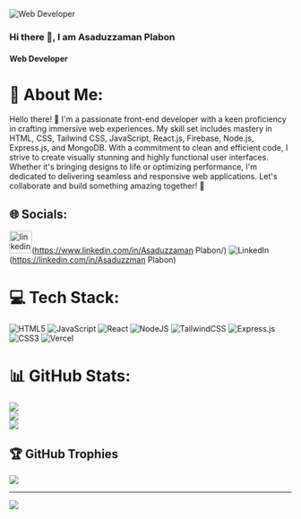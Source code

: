
![Web Developer](https://i.ibb.co/7Rr93g5/800f7f63-8752-4003-92e9-aff4596705ff.jpg)
### Hi there 👋, I am Asaduzzaman Plabon
#### Web Developer
# 💫 About Me:
Hello there! 👋 I'm a passionate front-end developer with a keen proficiency in crafting immersive web experiences. My skill set includes mastery in HTML, CSS, Tailwind CSS, JavaScript, React.js, Firebase, Node.js, Express.js, and MongoDB. With a commitment to clean and efficient code, I strive to create visually stunning and highly functional user interfaces. Whether it's bringing designs to life or optimizing performance, I'm dedicated to delivering seamless and responsive web applications. Let's collaborate and build something amazing together! 🚀


## 🌐 Socials:
<img src='[https://cdn.jsdelivr.net/npm/simple-icons@3.0.1/icons/linkedin.svg](https://img.shields.io/badge/LinkedIn-%230077B5.svg?logo=linkedin&logoColor=white)' alt='linkedin' height='40'>(https://www.linkedin.com/in/Asaduzzaman Plabon/) 
![LinkedIn](https://img.shields.io/badge/LinkedIn-%230077B5.svg?logo=linkedin&logoColor=white)(https://linkedin.com/in/Asaduzzman Plabon) 

# 💻 Tech Stack:
![HTML5](https://img.shields.io/badge/html5-%23E34F26.svg?style=for-the-badge&logo=html5&logoColor=white) ![JavaScript](https://img.shields.io/badge/javascript-%23323330.svg?style=for-the-badge&logo=javascript&logoColor=%23F7DF1E) ![React](https://img.shields.io/badge/react-%2320232a.svg?style=for-the-badge&logo=react&logoColor=%2361DAFB) ![NodeJS](https://img.shields.io/badge/node.js-6DA55F?style=for-the-badge&logo=node.js&logoColor=white) ![TailwindCSS](https://img.shields.io/badge/tailwindcss-%2338B2AC.svg?style=for-the-badge&logo=tailwind-css&logoColor=white) ![Express.js](https://img.shields.io/badge/express.js-%23404d59.svg?style=for-the-badge&logo=express&logoColor=%2361DAFB) ![CSS3](https://img.shields.io/badge/css3-%231572B6.svg?style=for-the-badge&logo=css3&logoColor=white) ![Vercel](https://img.shields.io/badge/vercel-%23000000.svg?style=for-the-badge&logo=vercel&logoColor=white)
# 📊 GitHub Stats:
![](https://github-readme-stats.vercel.app/api?username=Plabon-dev&theme=tokyonight&hide_border=true&include_all_commits=true&count_private=true)<br/>
![](https://github-readme-streak-stats.herokuapp.com/?user=Plabon-dev&theme=tokyonight&hide_border=true)<br/>
![](https://github-readme-stats.vercel.app/api/top-langs/?username=Plabon-dev&theme=tokyonight&hide_border=true&include_all_commits=true&count_private=true&layout=compact)

## 🏆 GitHub Trophies
![](https://github-profile-trophy.vercel.app/?username=Plabon-dev&theme=radical&no-frame=true&no-bg=false&margin-w=4)

---
[![](https://visitcount.itsvg.in/api?id=Plabon-dev&icon=5&color=6)](https://visitcount.itsvg.in)

<!-- Proudly created with GPRM ( https://gprm.itsvg.in ) -->
